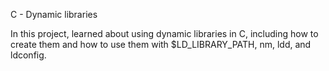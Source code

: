 C - Dynamic libraries

In this project, learned about using dynamic libraries in C, including how to create them and how to use them with $LD_LIBRARY_PATH, nm, ldd, and ldconfig.
